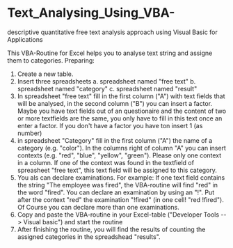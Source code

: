 # Text_Analysing_Using_VBA-
descriptive quantitative free text analysis approach using Visual Basic for Applications

This VBA-Routine for Excel helps you to analyse text string and assigne them to categories.
Preparing:
1. Create a new table.
2. Insert three spreadsheets
  a. spreadsheet named "free text"
  b. spreadsheet named "category"
  c. spreadsheet named "result"
3. In spreadsheet "free text" fill in the first column ("A") with text fields that will be analysed, in the second column ("B") you can insert a factor. Maybe you have text fields out of an questionaire and the content of two or more textfields are the same, you only have to fill in this text once an enter a factor. If you don't have a factor you have ton insert 1 (as number)
4. in spreadsheet "Category" fill in the first column ("A") the name of a category (e.g. "color"). In the columns right of column "A" you can insert contexts (e.g. "red", "blue", "yellow", "green"). Please only one context in a column. If one of the context was found in the textfield of spreasheet "free text", this text field will be assigned to this category.
5. You als can declare examinations. For example: If one text field contains the string "The employee was fired", the VBA-routine will find "red" in the word "fired". You can declare an examination by using an "!". Put after the context "red" the examination "!fired" (in one cell! "red !fired"). Of Course you can declare more than one examinations.
6. Copy and paste the VBA-routine in your Excel-table ("Developer Tools --> Visual basic") and start the routine
7. After finishing the routine, you will find the results of counting the assigned categories in the spreadshead "results".

